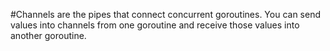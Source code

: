 #Channels are the pipes that connect concurrent goroutines. You can send values into channels from one goroutine and receive those values into another goroutine.
